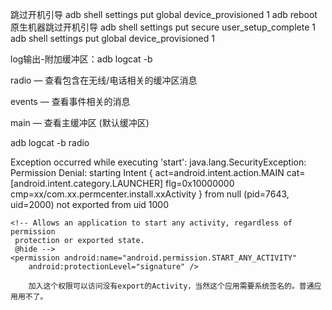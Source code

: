跳过开机引导
adb shell settings put global device_provisioned 1
adb reboot
原生机器跳过开机引导
adb shell settings put secure user_setup_complete 1
adb shell settings put global device_provisioned 1

log输出-附加缓冲区：adb logcat -b

radio — 查看包含在无线/电话相关的缓冲区消息

events — 查看事件相关的消息

main — 查看主缓冲区 (默认缓冲区)

adb logcat -b  radio

Exception occurred while executing 'start':
java.lang.SecurityException: Permission Denial: starting Intent { act=android.intent.action.MAIN cat=[android.intent.category.LAUNCHER] flg=0x10000000 cmp=xx/com.xx.permcenter.install.xxActivity } from null (pid=7643, uid=2000) not exported from uid 1000


    <!-- Allows an application to start any activity, regardless of permission
     protection or exported state.
     @hide -->
    <permission android:name="android.permission.START_ANY_ACTIVITY"
        android:protectionLevel="signature" />
        
        加入这个权限可以访问没有export的Activity，当然这个应用需要系统签名的。普通应用用不了。
